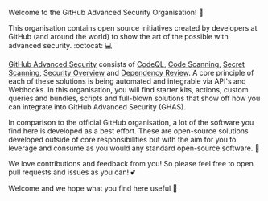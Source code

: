 Welcome to the GitHub Advanced Security Organisation! :wave:

This organisation contains open source initiatives created by developers at GitHub (and around the world) to show the art of the possible with advanced security. :octocat: :computer:

[GitHub Advanced Security](https://docs.github.com/en/enterprise-cloud@latest/get-started/learning-about-github/about-github-advanced-security) consists of [CodeQL](https://codeql.github.com/), [Code Scanning](https://docs.github.com/en/code-security/code-scanning/automatically-scanning-your-code-for-vulnerabilities-and-errors/about-code-scanning), [Secret Scanning](https://docs.github.com/en/code-security/secret-scanning/about-secret-scanning), [Security Overview](https://docs.github.com/en/code-security/security-overview/about-the-security-overview) and [Dependency Review](https://docs.github.com/en/code-security/supply-chain-security/understanding-your-software-supply-chain/about-dependency-review). A core principle of each of these solutions is being automated and integrable via API's and Webhooks. In this organisation, you will find starter kits, actions, custom queries and bundles, scripts and full-blown solutions that show off how you can integrate into GitHub Advanced Security (GHAS). 

In comparison to the official GitHub organisation, a lot of the software you find here is developed as a best effort. These are open-source solutions developed outside of core responsibilities but with the aim for you to leverage and consume as you would any standard open-source software. :open_hands: 

We love contributions and feedback from you! So please feel free to open pull requests and issues as you can! :two_hearts:

Welcome and we hope what you find here useful :bow: 
